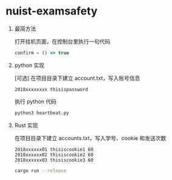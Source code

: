 # nuist-examsafety

1. 最简方法

    打开挂机页面，在控制台里执行一句代码

    ```javascript
    confirm = () => true
    ```

2. python 实现

    [可选] 在项目目录下建立 account.txt，写入账号信息

    ```
    2018xxxxxxxx thisispassword
    ```

    执行 python 代码

    ```bash
    python3 heartbeat.py
    ```

3. Rust 实现

    在项目目录下建立 accounts.txt，写入学号、cookie 和发送次数

    ```
    2018xxxxxx01 thisiscookie1 60
    2018xxxxxx02 thisiscookie2 60
    2018xxxxxx03 thisiscookie3 60
    ```

    ```bash
    cargo run --release
    ```